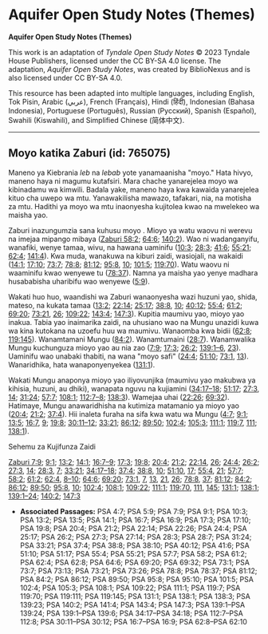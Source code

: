 # Aquifer Open Study Notes (Themes)

**Aquifer Open Study Notes (Themes)**

This work is an adaptation of *Tyndale Open Study Notes* © 2023 Tyndale House Publishers, licensed under the CC BY\-SA 4\.0 license. The adaptation, *Aquifer Open Study Notes*, was created by BiblioNexus and is also licensed under CC BY\-SA 4\.0\.

This resource has been adapted into multiple languages, including English, Tok Pisin, Arabic (عربي), French (Français), Hindi (हिंदी), Indonesian (Bahasa Indonesia), Portuguese (Português), Russian (Русский), Spanish (Español), Swahili (Kiswahili), and Simplified Chinese (简体中文).



--------------------------------

## Moyo katika Zaburi (id: 765075)

Maneno ya Kiebrania *leb* na *lebab* yote yanamaanisha "moyo." Hata hivyo, maneno haya ni magumu kutafsiri. Mara chache yanarejelea moyo wa kibinadamu wa kimwili. Badala yake, maneno haya kwa kawaida yanarejelea kituo cha uwepo wa mtu. Yanawakilisha mawazo, tafakari, nia, na motisha za mtu. Hadithi ya moyo wa mtu inaonyesha kujitolea kwao na mwelekeo wa maisha yao.

Zaburi inazungumzia sana kuhusu moyo . Mioyo ya watu waovu ni werevu na imejaa mipango mibaya ([Zaburi 58:2](https://ref.ly/Ps58:2); [64:6](https://ref.ly/Ps64:6); [140:2](https://ref.ly/Ps140:2)). Wao ni wadanganyifu, wanafiki, wenye tamaa, wivu, na hawana uaminifu ([10:3](https://ref.ly/Ps10:3); [28:3](https://ref.ly/Ps28:3); [41:6](https://ref.ly/Ps41:6); [55:21](https://ref.ly/Ps55:21); [62:4](https://ref.ly/Ps62:4); [141:4](https://ref.ly/Ps141:4)). Kwa muda, wanakuwa na kiburi zaidi, wasiojali, na wakaidi ([14:1](https://ref.ly/Ps14:1); [17:10](https://ref.ly/Ps17:10); [73:7](https://ref.ly/Ps73:7); [78:8](https://ref.ly/Ps78:8); [81:12](https://ref.ly/Ps81:12); [95:8](https://ref.ly/Ps95:8), [10](https://ref.ly/Ps95:10); [101:5](https://ref.ly/Ps101:5); [119:70](https://ref.ly/Ps119:70)). Watu waovu ni waaminifu kwao wenyewe tu ([78:37](https://ref.ly/Ps78:37)). Namna ya maisha yao yenye madhara husababisha uharibifu wao wenyewe ([5:9](https://ref.ly/Ps5:9)).

Wakati huo huo, waandishi wa Zaburi wanaonyesha wazi huzuni yao, shida, mateso, na kukata tamaa ([13:2](https://ref.ly/Ps13:2); [22:14](https://ref.ly/Ps22:14); [25:17](https://ref.ly/Ps25:17); [38:8](https://ref.ly/Ps38:8), [10](https://ref.ly/Ps38:10); [40:12](https://ref.ly/Ps40:12); [55:4](https://ref.ly/Ps55:4); [61:2](https://ref.ly/Ps61:2); [69:20](https://ref.ly/Ps69:20); [73:21](https://ref.ly/Ps73:21), [26](https://ref.ly/Ps73:26); [109:22](https://ref.ly/Ps109:22); [143:4](https://ref.ly/Ps143:4); [147:3](https://ref.ly/Ps147:3)). Kupitia maumivu yao, mioyo yao inakua. Tabia yao inaimarika zaidi, na uhusiano wao na Mungu unazidi kuwa wa kina kutokana na uzoefu huu wa maumivu. Wanaomba kwa bidii ([62:8](https://ref.ly/Ps62:8); [119:145](https://ref.ly/Ps119:145)). Wanamtamani Mungu ([84:2](https://ref.ly/Ps84:2)). Wanamtumaini ([28:7](https://ref.ly/Ps28:7)). Wanamwalika Mungu kuchunguza mioyo yao au nia zao ([7:9](https://ref.ly/Ps7:9); [17:3](https://ref.ly/Ps17:3); [26:2](https://ref.ly/Ps26:2); [139:1–6](https://ref.ly/Ps139:1-Ps139:6), [23](https://ref.ly/Ps139:23)). Uaminifu wao unabaki thabiti, na wana "moyo safi" ([24:4](https://ref.ly/Ps24:4); [51:10](https://ref.ly/Ps51:10); [73:1](https://ref.ly/Ps73:1), [13](https://ref.ly/Ps73:13)). Wanaridhika, hata wanaponyenyekea ([131:1](https://ref.ly/Ps131:1)).

Wakati Mungu anaponya mioyo yao iliyovunjika (maumivu yao makubwa ya kihisia, huzuni, au dhiki), wanapata nguvu na kujiamini ([34:17–18](https://ref.ly/Ps34:17-Ps34:18); [51:17](https://ref.ly/Ps51:17); [27:3](https://ref.ly/Ps27:3), [14](https://ref.ly/Ps27:14); [31:24](https://ref.ly/Ps31:24); [57:7](https://ref.ly/Ps57:7); [108:1](https://ref.ly/Ps108:1); [112:7–8](https://ref.ly/Ps112:7-Ps112:8); [138:3](https://ref.ly/Ps138:3)). Wamejaa uhai ([22:26](https://ref.ly/Ps22:26); [69:32](https://ref.ly/Ps69:32)). Hatimaye, Mungu anawaridhisha na kutimiza matamanio ya mioyo yao ([20:4](https://ref.ly/Ps20:4); [21:2](https://ref.ly/Ps21:2); [37:4](https://ref.ly/Ps37:4)). Hii inaleta furaha na sifa kwa watu wa Mungu ([4:7](https://ref.ly/Ps4:7); [9:1](https://ref.ly/Ps9:1); [13:5](https://ref.ly/Ps13:5); [16:7](https://ref.ly/Ps16:7), [9](https://ref.ly/Ps16:9); [19:8](https://ref.ly/Ps19:8); [30:11–12](https://ref.ly/Ps30:11-Ps30:12); [33:21](https://ref.ly/Ps33:21); [86:12](https://ref.ly/Ps86:12); [89:50](https://ref.ly/Ps89:50); [102:4](https://ref.ly/Ps102:4); [105:3](https://ref.ly/Ps105:3); [111:1](https://ref.ly/Ps111:1); [119:7](https://ref.ly/Ps119:7), [111](https://ref.ly/Ps119:111); [138:1](https://ref.ly/Ps138:1)).

Sehemu za Kujifunza Zaidi

[Zaburi 7:9](https://ref.ly/Ps7:9); [9:1](https://ref.ly/Ps9:1); [13:2](https://ref.ly/Ps13:2); [14:1](https://ref.ly/Ps14:1); [16:7–9](https://ref.ly/Ps16:7-Ps16:9); [17:3](https://ref.ly/Ps17:3); [19:8](https://ref.ly/Ps19:8); [20:4](https://ref.ly/Ps20:4); [21:2](https://ref.ly/Ps21:2); [22:14](https://ref.ly/Ps22:14), [26](https://ref.ly/Ps22:26); [24:4](https://ref.ly/Ps24:4); [26:2](https://ref.ly/Ps26:2); [27:3](https://ref.ly/Ps27:3), [14](https://ref.ly/Ps27:14); [28:3](https://ref.ly/Ps28:3), [7](https://ref.ly/Ps28:7); [33:21](https://ref.ly/Ps33:21); [34:17–18](https://ref.ly/Ps34:17-Ps34:18); [37:4](https://ref.ly/Ps37:4); [38:8](https://ref.ly/Ps38:8), [10](https://ref.ly/Ps38:10); [51:10](https://ref.ly/Ps51:10), [17](https://ref.ly/Ps51:17); [55:4](https://ref.ly/Ps55:4), [21](https://ref.ly/Ps55:21); [57:7](https://ref.ly/Ps57:7); [58:2](https://ref.ly/Ps58:2); [61:2](https://ref.ly/Ps61:2); [62:4](https://ref.ly/Ps62:4), [8–10](https://ref.ly/Ps62:8-Ps62:10); [64:6](https://ref.ly/Ps64:6); [69:20](https://ref.ly/Ps69:20); [73:1](https://ref.ly/Ps73:1), [7](https://ref.ly/Ps73:7), [13](https://ref.ly/Ps73:13), [21](https://ref.ly/Ps73:21), [26](https://ref.ly/Ps73:26); [78:8](https://ref.ly/Ps78:8), [37](https://ref.ly/Ps78:37); [81:12](https://ref.ly/Ps81:12); [84:2](https://ref.ly/Ps84:2); [86:12](https://ref.ly/Ps86:12); [89:50](https://ref.ly/Ps89:50); [95:8](https://ref.ly/Ps95:8), [10](https://ref.ly/Ps95:10); [102:4](https://ref.ly/Ps102:4); [108:1](https://ref.ly/Ps108:1); [109:22](https://ref.ly/Ps109:22); [111:1](https://ref.ly/Ps111:1); [119:70](https://ref.ly/Ps119:70), [111](https://ref.ly/Ps119:111), [145](https://ref.ly/Ps119:145); [131:1](https://ref.ly/Ps131:1); [138:1](https://ref.ly/Ps138:1); [139:1–24](https://ref.ly/Ps139:1-Ps139:24); [140:2](https://ref.ly/Ps140:2); [147:3](https://ref.ly/Ps147:3)

* **Associated Passages:** PSA 4:7; PSA 5:9; PSA 7:9; PSA 9:1; PSA 10:3; PSA 13:2; PSA 13:5; PSA 14:1; PSA 16:7; PSA 16:9; PSA 17:3; PSA 17:10; PSA 19:8; PSA 20:4; PSA 21:2; PSA 22:14; PSA 22:26; PSA 24:4; PSA 25:17; PSA 26:2; PSA 27:3; PSA 27:14; PSA 28:3; PSA 28:7; PSA 31:24; PSA 33:21; PSA 37:4; PSA 38:8; PSA 38:10; PSA 40:12; PSA 41:6; PSA 51:10; PSA 51:17; PSA 55:4; PSA 55:21; PSA 57:7; PSA 58:2; PSA 61:2; PSA 62:4; PSA 62:8; PSA 64:6; PSA 69:20; PSA 69:32; PSA 73:1; PSA 73:7; PSA 73:13; PSA 73:21; PSA 73:26; PSA 78:8; PSA 78:37; PSA 81:12; PSA 84:2; PSA 86:12; PSA 89:50; PSA 95:8; PSA 95:10; PSA 101:5; PSA 102:4; PSA 105:3; PSA 108:1; PSA 109:22; PSA 111:1; PSA 119:7; PSA 119:70; PSA 119:111; PSA 119:145; PSA 131:1; PSA 138:1; PSA 138:3; PSA 139:23; PSA 140:2; PSA 141:4; PSA 143:4; PSA 147:3; PSA 139:1–PSA 139:24; PSA 139:1–PSA 139:6; PSA 34:17–PSA 34:18; PSA 112:7–PSA 112:8; PSA 30:11–PSA 30:12; PSA 16:7–PSA 16:9; PSA 62:8–PSA 62:10

